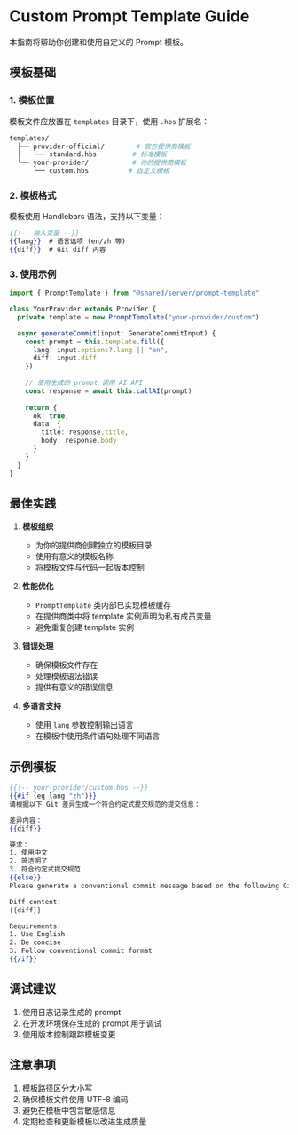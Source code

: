 # Custom Prompt Template Guide

本指南将帮助你创建和使用自定义的 Prompt 模板。

## 模板基础

### 1. 模板位置

模板文件应放置在 `templates` 目录下，使用 `.hbs` 扩展名：

```bash
templates/
  ├── provider-official/        # 官方提供商模板
  │   └── standard.hbs         # 标准模板
  └── your-provider/           # 你的提供商模板
      └── custom.hbs          # 自定义模板
```

### 2. 模板格式

模板使用 Handlebars 语法，支持以下变量：

```handlebars
{{!-- 输入变量 --}}
{{lang}}  # 语言选项 (en/zh 等)
{{diff}}  # Git diff 内容
```

### 3. 使用示例

```typescript
import { PromptTemplate } from "@shared/server/prompt-template"

class YourProvider extends Provider {
  private template = new PromptTemplate("your-provider/custom")

  async generateCommit(input: GenerateCommitInput) {
    const prompt = this.template.fill({
      lang: input.options?.lang || "en",
      diff: input.diff
    })
    
    // 使用生成的 prompt 调用 AI API
    const response = await this.callAI(prompt)
    
    return {
      ok: true,
      data: {
        title: response.title,
        body: response.body
      }
    }
  }
}
```

## 最佳实践

1. **模板组织**
   - 为你的提供商创建独立的模板目录
   - 使用有意义的模板名称
   - 将模板文件与代码一起版本控制

2. **性能优化**
   - `PromptTemplate` 类内部已实现模板缓存
   - 在提供商类中将 template 实例声明为私有成员变量
   - 避免重复创建 template 实例

3. **错误处理**
   - 确保模板文件存在
   - 处理模板语法错误
   - 提供有意义的错误信息

4. **多语言支持**
   - 使用 `lang` 参数控制输出语言
   - 在模板中使用条件语句处理不同语言

## 示例模板

```handlebars
{{!-- your-provider/custom.hbs --}}
{{#if (eq lang "zh")}}
请根据以下 Git 差异生成一个符合约定式提交规范的提交信息：

差异内容：
{{diff}}

要求：
1. 使用中文
2. 简洁明了
3. 符合约定式提交规范
{{else}}
Please generate a conventional commit message based on the following Git diff:

Diff content:
{{diff}}

Requirements:
1. Use English
2. Be concise
3. Follow conventional commit format
{{/if}}
```

## 调试建议

1. 使用日志记录生成的 prompt
2. 在开发环境保存生成的 prompt 用于调试
3. 使用版本控制跟踪模板变更

## 注意事项

1. 模板路径区分大小写
2. 确保模板文件使用 UTF-8 编码
3. 避免在模板中包含敏感信息
4. 定期检查和更新模板以改进生成质量
